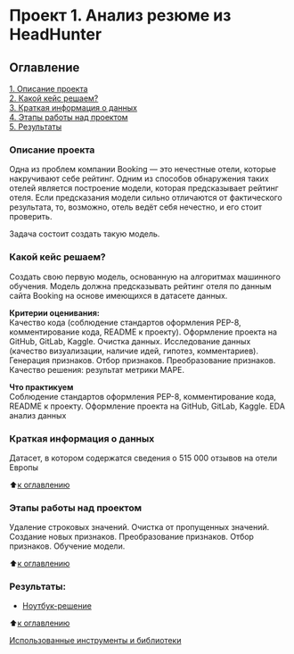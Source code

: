 # Проект 1. Анализ резюме из HeadHunter

## Оглавление  
[1. Описание проекта](#Описание-проекта)  
[2. Какой кейс решаем?](#Какой-кейс-решаем)  
[3. Краткая информация о данных](#Краткая-информация-о-данных)  
[4. Этапы работы над проектом](#Этапы-работы-над-проектом)  
[5. Результаты](#Результаты)    

### Описание проекта    
Одна из проблем компании Booking — это нечестные отели, которые накручивают себе рейтинг. Одним из способов обнаружения таких отелей является построение модели, которая предсказывает рейтинг отеля. Если предсказания модели сильно отличаются от фактического результата, то, возможно, отель ведёт себя нечестно, и его стоит проверить.

Задача состоит создать такую модель.


### Какой кейс решаем?    
Создать свою первую модель, основанную на алгоритмах машинного обучения. Модель должна предсказывать рейтинг отеля по данным сайта Booking на основе имеющихся в датасете данных.


**Критерии оценивания:**  
Качество кода (соблюдение стандартов оформления PEP-8, комментирование кода, README к проекту). Оформление проекта на GitHub, GitLab, Kaggle.
Очистка данных.
Исследование данных (качество визуализации, наличие идей, гипотез, комментариев).
Генерация признаков.
Отбор признаков.
Преобразование признаков.
Качество решения: результат метрики MAPE.

**Что практикуем**     
Соблюдение стандартов оформления PEP-8, комментирование кода, README к проекту. Оформление проекта на GitHub, GitLab, Kaggle.
EDA анализ данных


### Краткая информация о данных
Датасет, в котором содержатся сведения о 515 000 отзывов на отели Европы
  
:arrow_up:[к оглавлению](#Оглавление)


### Этапы работы над проектом  
Удаление строковых значений.
Очистка от пропущенных значений.
Создание новых признаков.
Преобразование признаков.
Отбор признаков.
Обучение модели.

:arrow_up:[к оглавлению](#Оглавление)


### Результаты:  
* [Ноутбук-решение](https://github.com/HelenaPanda/Projects_DS/blob/main/project3/Project3_S.ipynb)

:arrow_up:[к оглавлению](#Оглавление)


[Использованные инструменты и библиотеки](https://github.com/HelenaPanda/Projects_DS/blob/main/project3/requirements.txt)

